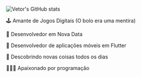 ![Vetor's GitHub stats](https://github-readme-stats.vercel.app/api?username=Vet0r&show_icons=true&theme=chartreuse-dark)

🕹️ Amante de Jogos Digitais (O bolo era uma mentira)

💚 Desenvolvedor em Nova Data

📱 Desenvolvedor de aplicações móveis em Flutter

🍎 Descobrindo novas coisas todos os dias

🧑🏽‍💻 Apaixonado por programação
